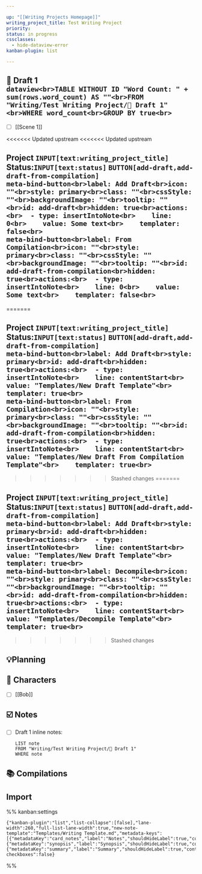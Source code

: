 ```yaml
---

up: "[[Writing Projects Homepage]]"
writing_project_title: Test Writing Project
priority:
status: in progress
cssclasses:
  - hide-dataview-error
kanban-plugin: list

---
```


## 📝 Draft 1<br>```dataview<br>TABLE WITHOUT ID "Word Count: " + sum(rows.word_count) AS ""<br>FROM "Writing/Test Writing Project/📝 Draft 1"<br>WHERE word_count<br>GROUP BY true<br>```

- [ ] [[Scene 1]]


<<<<<<< Updated upstream
<<<<<<< Updated upstream
## Project `INPUT[text:writing_project_title]` Status:`INPUT[text:status]` `BUTTON[add-draft,add-draft-from-compilation]`<br>```meta-bind-button<br>label: Add Draft<br>icon: ""<br>style: primary<br>class: ""<br>cssStyle: ""<br>backgroundImage: ""<br>tooltip: ""<br>id: add-draft<br>hidden: true<br>actions:<br>  - type: insertIntoNote<br>    line: 0<br>    value: Some text<br>    templater: false<br>```<br>```meta-bind-button<br>label: From Compilation<br>icon: ""<br>style: primary<br>class: ""<br>cssStyle: ""<br>backgroundImage: ""<br>tooltip: ""<br>id: add-draft-from-compilation<br>hidden: true<br>actions:<br>  - type: insertIntoNote<br>    line: 0<br>    value: Some text<br>    templater: false<br>```
=======
## Project `INPUT[text:writing_project_title]` Status:`INPUT[text:status]` `BUTTON[add-draft,add-draft-from-compilation]`<br>```meta-bind-button<br>label: Add Draft<br>style: primary<br>id: add-draft<br>hidden: true<br>actions:<br>  - type: insertIntoNote<br>    line: contentStart<br>    value: "Templates/New Draft Template"<br>    templater: true<br>```<br>```meta-bind-button<br>label: From Compilation<br>icon: ""<br>style: primary<br>class: ""<br>cssStyle: ""<br>backgroundImage: ""<br>tooltip: ""<br>id: add-draft-from-compilation<br>hidden: true<br>actions:<br>  - type: insertIntoNote<br>    line: contentStart<br>    value: "Templates/New Draft From Compilation Template"<br>    templater: true<br>```
>>>>>>> Stashed changes
=======
## Project `INPUT[text:writing_project_title]` Status:`INPUT[text:status]` `BUTTON[add-draft,add-draft-from-compilation]`<br>```meta-bind-button<br>label: Add Draft<br>style: primary<br>id: add-draft<br>hidden: true<br>actions:<br>  - type: insertIntoNote<br>    line: contentStart<br>    value: "Templates/New Draft Template"<br>    templater: true<br>```<br>```meta-bind-button<br>label: Decompile<br>icon: ""<br>style: primary<br>class: ""<br>cssStyle: ""<br>backgroundImage: ""<br>tooltip: ""<br>id: add-draft-from-compilation<br>hidden: true<br>actions:<br>  - type: insertIntoNote<br>    line: contentStart<br>    value: "Templates/Decompile Template"<br>    templater: true<br>```
>>>>>>> Stashed changes



## 💡Planning



## 👫 Characters

- [ ] [[Bob]]


## ☑️ Notes

- [ ] Draft 1 inline notes:
	```dataview
	LIST note
	FROM "Writing/Test Writing Project/📝 Draft 1"
	WHERE note
	```


## 📚 Compilations



## Import





%% kanban:settings
```
{"kanban-plugin":"list","list-collapse":[false],"lane-width":260,"full-list-lane-width":true,"new-note-template":"Templates/Writing Template.md","metadata-keys":[{"metadataKey":"card_notes","label":"Notes","shouldHideLabel":true,"containsMarkdown":false},{"metadataKey":"synopsis","label":"Synopsis","shouldHideLabel":true,"containsMarkdown":false},{"metadataKey":"summary","label":"Summary","shouldHideLabel":true,"containsMarkdown":false}],"show-checkboxes":false}
```
%%